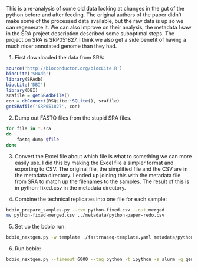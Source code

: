 This is a re-analysis of some old data looking at changes in the gut of the python before and after feeding. The original authors of the paper
didn't make some of the processed data available, but the raw data is up so we can regenerate it. We can also improve on their analysis,
the metadata I saw in the SRA project description described some suboptimal steps. The project on SRA is SRP051827. I think we also get
a side benefit of having a much nicer annotated genome than they had.

1. First downloaded the data from SRA:

```r
source('http://bioconductor.org/biocLite.R')
biocLite('SRAdb')
library(SRAdb)
biocLite('DBI')
library(DBI)
srafile = getSRAdbFile()
con = dbConnect(RSQLite::SQLite(), srafile)
getSRAfile('SRP051827', con)
```

2. Dump out FASTQ files from the stupid SRA files.

```bash
for file in *.sra
do
    fastq-dump $file
done
```

3. Convert the Excel file about which file is what to something we can more easily use. I did this by making the Excel
file a simpler format and exporting to CSV. The original file, the simplified file and the CSV are in the metadata directory.
I ended up joining this with the metadata file from SRA to match up the filenames to the samples. The result of this 
is in python-fixed.csv in the metadata directory.

4. Combine the technical replicates into one file for each sample:

```bash
bcbio_prepare_samples.py --csv python-fixed.csv --out merged
mv python-fixed-merged.csv ../metadata/python-paper-redo.csv
```

5. Set up the bcbio run:

```bash
bcbio_nextgen.py -w template ./fastrnaseq-template.yaml metadata/python-paper-redo.csv data/merged/
```

6. Run bcbio:

```bash
bcbio_nextgen.py --timeout 6000 --tag python -t ipython -s slurm -q general -n 96 /n/regal/hsph_bioinfo/bcbio_nextgen/galaxy/bcbio_system.yaml ../config/python-paper-redo.yaml
```

